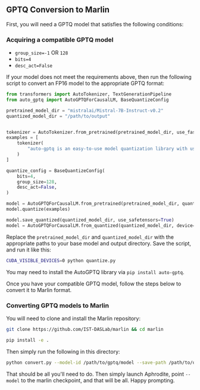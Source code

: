 ## GPTQ Conversion to Marlin

First, you will need a GPTQ model that satisfies the following conditions:

### Acquiring a compatible GPTQ model
- `group_size=-1` OR `128`
- `bits=4`
- `desc_act=False`

If your model does not meet the requirements above, then run the following script to convert an FP16 model to the appropriate GPTQ format:

```py
from transformers import AutoTokenizer, TextGenerationPipeline
from auto_gptq import AutoGPTQForCausalLM, BaseQuantizeConfig

pretrained_model_dir = "mistralai/Mistral-7B-Instruct-v0.2"
quantized_model_dir = "/path/to/output"


tokenizer = AutoTokenizer.from_pretrained(pretrained_model_dir, use_fast=True)
examples = [
    tokenizer(
        "auto-gptq is an easy-to-use model quantization library with user-friendly apis, based on GPTQ algorithm."
    )
]

quantize_config = BaseQuantizeConfig(
    bits=4,
    group_size=128,
    desc_act=False,
)

model = AutoGPTQForCausalLM.from_pretrained(pretrained_model_dir, quantize_config)
model.quantize(examples)

model.save_quantized(quantized_model_dir, use_safetensors=True)
model = AutoGPTQForCausalLM.from_quantized(quantized_model_dir, device="cuda:0")
```

Replace the `pretrained_model_dir` and `quantized_model_dir` with the appropriate paths to your base model and output directory. Save the script, and run it like this:

```sh
CUDA_VISIBLE_DEVICES=0 python quantize.py
```
You may need to install the AutoGPTQ library via `pip install auto-gptq`.


Once you have your compatible GPTQ model, follow the steps below to convert it to Marlin format.

### Converting GPTQ models to Marlin

You will need to clone and install the Marlin repository:

```sh
git clone https://github.com/IST-DASLab/marlin && cd marlin

pip install -e .
```

Then simply run the following in this directory:

```sh
python convert.py --model-id /path/to/gptq/model --save-path /path/to/output/marlin
```

That should be all you'll need to do. Then simply launch Aphrodite, point `--model` to the marlin checkpoint, and that will be all. Happy prompting.